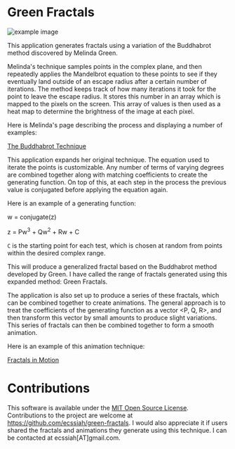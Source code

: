 # Green Fractals

![example image](green-fractals/examples/example1.jpg)

This application generates fractals using a variation of the Buddhabrot method discovered by Melinda Green.

Melinda's technique samples points in the complex plane, and then repeatedly applies the Mandelbrot equation to these points to see if they eventually land outside of an escape radius after a certain number of iterations. The method keeps track of how many iterations it took for the point to leave the escape radius. It stores this number in an array which is mapped to the pixels on the screen. This array of values is then used as a heat map to determine the brightness of the image at each pixel.

Here is Melinda's page describing the process and displaying a number of examples: 

[The Buddhabrot Technique](http://superliminal.com/fractals/bbrot/bbrot.htm)

This application expands her original technique. The equation used to iterate the points is customizable. Any number of terms of varying degrees are combined together along with matching coefficients to create the generating function. On top of this, at each step in the process the previous value is conjugated before applying the equation again.

Here is an example of a generating function:

w = conjugate(z)

z = Pw<sup>3</sup> + Qw<sup>2</sup> + Rw + C

`C` is the starting point for each test, which is chosen at random from points within the desired complex range. 

This will produce a generalized fractal based on the Buddhabrot method developed by Green. I have called the range of fractals generated using this expanded method: Green Fractals.

The application is also set up to produce a series of these fractals, which can be combined together to create animations. The general approach is to treat the coefficients of the generating function as a vector <P, Q, R>, and then transform this vector by small amounts to produce slight variations. This series of fractals can then be combined together to form a smooth animation.

Here is an example of this animation technique:

[Fractals in Motion](https://www.youtube.com/watch?v=lS3p8Gt9PLU)

# Contributions

This software is available under the [MIT Open Source License](https://github.com/ecssiah/green-fractals/blob/master/LICENSE.txt). Contributions to the project are welcome at https://github.com/ecssiah/green-fractals. I would also appreciate it if users shared the fractals and animations they generate using this technique. I can be contacted at ecssiah[AT]gmail.com.   
